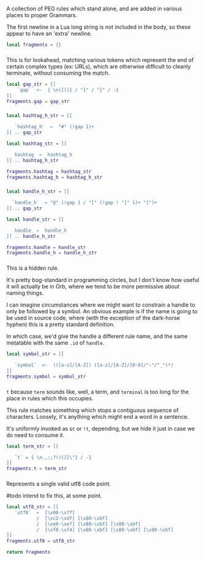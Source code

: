 #


  A collection of PEG rules which stand alone, and are added in various places
to proper Grammars\.

The first newline in a Lua long string is not included in the body, so these
appear to have an 'extra' newline\.

```lua
local fragments = {}
```


###

This is for lookahead, matching various tokens which represent the end of
certain complex types \(ex: URLs\), which are otherwise difficult to cleanly
terminate, without consuming the match\.

```lua
local gap_str = [[
    `gap`  <-  { \n([)]} / "{" / "}" / -1
]]
fragments.gap = gap_str
```


###

```lua
local hashtag_h_str = [[

   `hashtag_h`  ←  "#" (!gap 1)+
]] .. gap_str

local hashtag_str = [[

   hashtag  ←  hashtag_h
]] .. hashtag_h_str

fragments.hashtag = hashtag_str
fragments.hashtag_h = hashtag_h_str
```


###

```lua
local handle_h_str = [[

  `handle_h`  ← "@" (!gap 1 / "[" (!gap ! "]" 1)+ "]")+
]] .. gap_str

local handle_str = [[

   handle  ←  handle_h
]] .. handle_h_str

fragments.handle = handle_str
fragments.handle_h = handle_h_str
```


###

This is a hidden rule\.

It's pretty bog\-standard in programming circles, but I don't know how useful
it will actually be in Orb, where we tend to be more permissive about naming
things\.

I can imagine circumstances where we might want to constrain a handle to only
be followed by a symbol\.  An obvious example is if the name is going to be
used in source code, where \(with the exception of the dark\-horse hyphen\) this
is a pretty standard definition\.

In which case, we'd give the handle a different rule name, and the same
metatable with the same `.id` of `handle`\.

```lua
local symbol_str = [[

   `symbol`  <-  (([a-z]/[A-Z]) ([a-z]/[A-Z]/[0-9]/"-"/"_")*)
]]
fragments.symbol = symbol_str
```


###

`t` because `term` sounds like, well, a term, and `terminal` is too long for
the place in rules which this occupies\.

This rule matches something which stops a contiguous sequence of characters\.
Loosely, it's anything which might end a word in a sentence\.

It's uniformly invoked as `&t` or `!t`, depending, but we hide it just in
case we do need to consume it\.

```lua
local term_str = [[

   `t` = { \n.,:;?!)(][\"} / -1
]]
fragments.t = term_str
```


###

Represents a single valid utf8 code point\.

\#todo
intend to fix this, at some point\.

```lua
local utf8_str = [[
   `utf8`  ←  [\x00-\x7f]
           /  [\xc2-\xdf] [\x80-\xbf]
           /  [\xe0-\xef] [\x80-\xbf] [\x80-\xbf]
           /  [\xf0-\xf4] [\x80-\xbf] [\x80-\xbf] [\x80-\xbf]
]]
fragments.utf8 = utf8_str
```

```lua
return fragments
```

